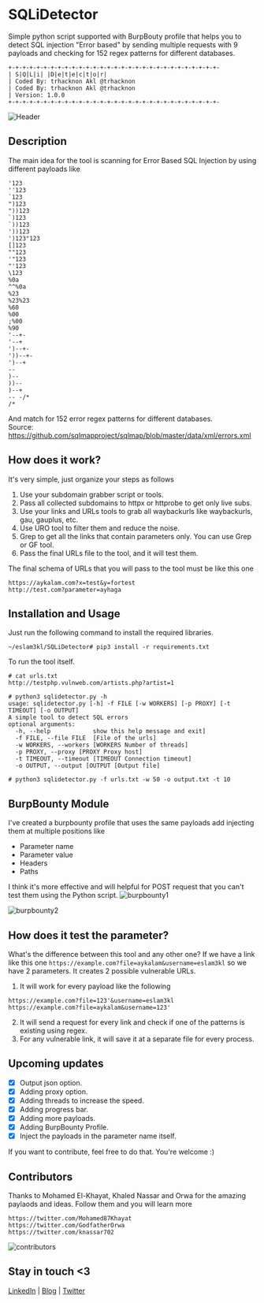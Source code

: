# SQLiDetector
Simple python script supported with BurpBouty profile that helps you to detect SQL injection "Error based" by sending multiple requests with 9 payloads and checking for 152 regex patterns for different databases.
```
+-+-+-+-+-+-+-+-+-+-+-+-+-+-+-+-+-+-+-+-+-+-+-+-+-+-+-+-+-+-
| S|Q|L|i| |D|e|t|e|c|t|o|r|
| Coded By: trhacknon Akl @trhacknon
| Coded By: trhacknon Akl @trhacknon 
| Version: 1.0.0
+-+-+-+-+-+-+-+-+-+-+-+-+-+-+-+-+-+-+-+-+-+-+-+-+-+-+-+-+-+-
```

![Header](https://github.com/trhacknon/SQLiDetector/blob/main/screenshots/real-target.png)

## Description
The main idea for the tool is scanning for Error Based SQL Injection by using different payloads like
```
'123
''123
`123
")123
"))123
`)123
`))123
'))123
')123"123
[]123
""123
'"123
"'123
\123
%0a
^^%0a
%23
%23%23
%60
%00
;%00
%90
'--+-
'--+
')--+-
'))--+-
')--+
--
)--
))--
)--+
-- -/*
/*
```
And match for 152 error regex patterns for different databases. <br />
Source: https://github.com/sqlmapproject/sqlmap/blob/master/data/xml/errors.xml

## How does it work? 
It's very simple, just organize your steps as follows
1. Use your subdomain grabber script or tools.
2. Pass all collected subdomains to httpx or httprobe to get only live subs. 
3. Use your links and URLs tools to grab all waybackurls like waybackurls, gau, gauplus, etc. 
4. Use URO tool to filter them and reduce the noise. 
5. Grep to get all the links that contain parameters only. You can use Grep or GF tool.
6. Pass the final URLs file to the tool, and it will test them. 

The final schema of URLs that you will pass to the tool must be like this one
```
https://aykalam.com?x=test&y=fortest
http://test.com?parameter=ayhaga
```

## Installation and Usage
Just run the following command to install the required libraries. 
```
~/eslam3kl/SQLiDetector# pip3 install -r requirements.txt 
```
To run the tool itself. 
```
# cat urls.txt
http://testphp.vulnweb.com/artists.php?artist=1

# python3 sqlidetector.py -h
usage: sqlidetector.py [-h] -f FILE [-w WORKERS] [-p PROXY] [-t TIMEOUT] [-o OUTPUT]
A simple tool to detect SQL errors
optional arguments:
  -h, --help            show this help message and exit]
  -f FILE, --file FILE  [File of the urls]
  -w WORKERS, --workers [WORKERS Number of threads]
  -p PROXY, --proxy [PROXY Proxy host]
  -t TIMEOUT, --timeout [TIMEOUT Connection timeout]
  -o OUTPUT, --output [OUTPUT [Output file]

# python3 sqlidetector.py -f urls.txt -w 50 -o output.txt -t 10 
```

## BurpBounty Module
I've created a burpbounty profile that uses the same payloads add injecting them at multiple positions like 
+ Parameter name
+ Parameter value
+ Headers
+ Paths

I think it's more effective and will helpful for POST request that you can't test them using the Python script. 
![burpbounty1](https://github.com/trhacknon/SQLiDetector/blob/main/screenshots/burp-bounty1.png)

![burpbounty2](https://github.com/trhacknon/SQLiDetector/blob/main/screenshots/burp-bounty2.png)

## How does it test the parameter? 
What's the difference between this tool and any other one? 
If we have a link like this one `https://example.com?file=aykalam&username=eslam3kl` so we have 2 parameters. It creates 2 possible vulnerable URLs. 
1. It will work for every payload like the following 
```
https://example.com?file=123'&username=eslam3kl
https://example.com?file=aykalam&username=123'
```
2. It will send a request for every link and check if one of the patterns is existing using regex. 
3. For any vulnerable link, it will save it at a separate file for every process. 

## Upcoming updates
- [x] Output json option.
- [x] Adding proxy option.
- [x] Adding threads to increase the speed.
- [x] Adding progress bar.
- [x] Adding more payloads.
- [x] Adding BurpBounty Profile.
- [x] Inject the payloads in the parameter name itself.

If you want to contribute, feel free to do that. You're welcome :)


## Contributors
Thanks to Mohamed El-Khayat, Khaled Nassar and Orwa for the amazing paylaods and ideas. Follow them and you will learn more
```
https://twitter.com/Mohamed87Khayat
https://twitter.com/GodfatherOrwa
https://twitter.com/knassar702
```
![contributors](CONTRIBUTORS.svg)

## Stay in touch <3 
[LinkedIn](https://www.linkedin.com/in//) | [Blog](https://eslam3kl.medium.com/) | [Twitter](https://twitter.com/)
